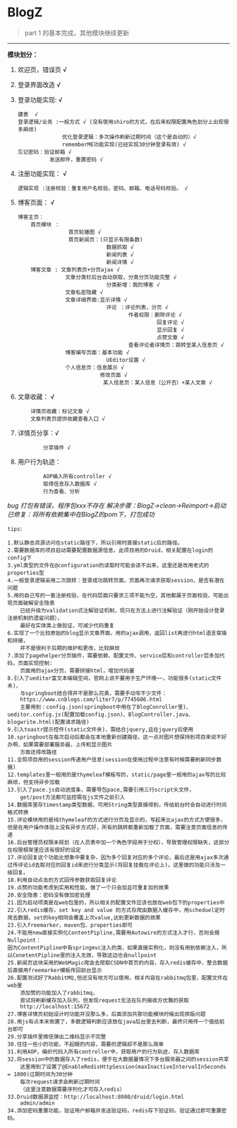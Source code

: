 # BlogZ

> part 1 的基本完成，其他模块继续更新

----------
**模块划分：**

 1. 欢迎页，错误页 √
 
 2. 登录界面改造 √
 
 3. 登录功能实现: √
 
        建表  √
        登录逻辑/业务 :一般方式 √ (没有使用shiro的方式，在后来权限配置角色划分上出现很多麻烦)
                      优化登录逻辑：多次操作刷新过期时间（这个是自动的）√
                      rememberME功能实现(已经实现30分钟登录有效) √
        忘记密码：验证邮箱 √
                  发送邮件，重置密码 √
    
 4. 注册功能实现： √

        逻辑实现 :注册校验：重复用户名校验，密码、邮箱、电话号码校验。 √
    
 5. 博客页面： √

        博客主页：
            首页模块 ：
                        首页轮播图 √
                        首页新闻页：(只显示有限条数)
                                    数据抓取 √
                                    新闻列表 √
                                    新闻详情 √
            博客文章 : 文章列表页+分页ajax √
                       文章分类栏后台自动获取，分类分页功能完整 √
                                    分类新增：我的博客 √
                       文章私密隐藏 √
                       文章详细界面:显示详情 √
                                    评论 ：评论列表，分页 √
                                           作者权限：删除评论 √
                                                    回复评论 √
                                                    显示回复 √
                                                    点赞文章 √
                                           查看评论者详情页：跳转至某人信息页 √
                       博客编写页面：基本功能 √ 
                                    UEditor设置 √
                       个人信息页：信息展示 √
                                  修改页面 √
                                   某人信息页：某人信息（公开否）+某人文章 √
            
 6. 文章收藏： √
 
            详情页收藏：标记文章 √
            文章列表页提供收藏查看入口 √
                      
 7. 详情页分享：√
 
                分享插件 √
            
 8. 用户行为轨迹：  
 
                AOP编入所有controller √
                取得信息存入数据库 √
                行为查看、分析
                       
    
           
*bug
打包有错误，程序包xxx不存在
    解决步骤：BlogZ->clean->Reimport->启动
    已修复：将所有依赖集中在BlogZ的pom下，打包成功*


`tips`:

    1.默认静态资源访问在static路径下，所以引用时直接static后的路径。
    2.需要数据库的项目启动需要配置数据源信息，此项目用的Druid，相关配置在login的config下
    3.yml类型的文件在@configuration的读取时可能会读不出来，这里还是改用老式的properties型
    4.一般登录逻辑采用二次跳转：登录成功跳转页面，页面再次请求获取session，是否有潜在问题
    5.用的自己写的一套注册校验，在代码层面只要求三项不能为空，其他都属于页面校验，可能出现页面破解安全隐患
        已经升级为validation式注解验证机制，现只在方法上进行注解验证（刚开始设计登录注册机制的遗留问题），
        最好在实体类上做验证，可减少代码重复
    6.实现了一个比较原始的blog显示文章界面，用的ajax调用，返回list再进行html语言穿插和拼接，
        并不是很利于后期的维护和更改，比较麻烦
    7.添加了pagehelper分页插件，需要依赖、配置文件、service层和controller层多加代码，页面实现控制:
        页面用的ajax分页，需要拼接html，增加代码量
    8.引入了ueditor富文本编辑空间，官网上说不要用于生产环境~~，功能很多(static文件夹)，
        与springboot结合得并不是那么完美，需要手动写不少文件：
        https://www.cnblogs.com/liter7/p/7745606.html
        主要用到：config.json(springboot中用在了BlogConroller里)、ueditor.config.js(配置加载config.json)、BlogController.java、blogwrite.html(配置请求路径)
    9.引入toastr提示控件(static文件夹)，需结合jquery,且在jquery后使用
    10.springboot在每次启动后都会在本地重新创建路径，这一点对图片想保持到项目来说不好办啊，如果需要部署服务器，上传和显示图片
        方面还得改路径
    11.全局项目用的session传递用户信息(session在使用过程中注意有时候需要刷新同步数据)
    12.templates里一般用的是thymeleaf模板写的，static/page里一般用的ajax写的比较麻烦，但支持异步加载
    13.引入了pace.js自动进度条，需要导包pace,需要引用三行script头文件，
        get/post方法都可监控需在js文件之前引入
    14.数据库里存timestamp类型数据，可用String类型直接得到，传给前台时会自动进行时间格式转换
    15.评论模块用的是纯thymeleaf的方式进行分页及显示的，写起来比ajax的方式方便很多，但是在用户操作体验上没有异步方式好，所有的跳转都重新加载了页面，需要注意页面信息的传递
    16.后台管理员权限未规划（在人员表中加一个角色字段用于分权），导致管理权限缺失，这部分在权限框架里应该有很好的设定
    17.评论回复这个功能比想象中要复杂，因为多个回复对应的多个评论，最后还是用ajax多次通过传评论id去取对应的回复id来进行分类显示(将回复挂载在评论上)。这里做的功能只涉及一级回复。
    18.利用自动点击的方式回传参数获取回复评论
    19.点赞的功能考虑到实用和性能，做了一个只会加且可重复加的效果
    20.安全隐患：密码没有做加密处理
    21.因为启动项类是在web包里的，所以相关的配置文件应该也放在web包下的properties中
    22.引入redis缓存，set key and value 的方式存爬虫数据入缓存中，用scheduel定时爬去数据，set的key相同会覆盖上次value,达到更新数据的效果
    23.引入freemarker，maven包、properties即可
    24.不能用new直接实例化ContentPipline,需要用Autowire的方式注入才行，否则会报Nullpoint：
    因为ContentPipline中有springmvc注入的类，如果直接实例化，则没有用到依赖注入，所以ConetentPipline里的注入无效，导致这边也会nullpoint
    25.新闻页这块采用的WebMagic爬虫去爬取CSDN中首页的内容，存入redis缓存中，整合数据后直接用freemarker模板传回前台显示
    26.配置测试好了RabbitMQ,但还没有地方可以使用，相关内容在rabbitmq包里，配置文件在web里
        添加赞的功能加入了rabbitmq，
        尝试将刷新缓存加入队列，但发现request无法在队列接收方优雅的获取
        http://localhost:15672
    27.博客详情页初始设计时功能并没那么多，后面添加共那功能模块时候出现排版问题
    28.用js有点本末倒置了，多数逻辑判断应该放在java后台里去判断，最终只用传一个值给前台即可
    29.分享插件里微信弹出二维码显示不完整
    30.往往一些小的功能，不起眼的内容，需要的逻辑却不是那么简单
    31.利用AOP，编织代码入所有controller中，获取用户的行为轨迹，存入数据库
    32.将session中的数据存入了redis，便于在大数据量情况下多台服务器之间的session共享
        这里用到了设置了@EnableRedisHttpSession(maxInactiveIntervalInSeconds = 1800)过期时间为30分钟
        每次request请求会刷新过期时间
        （这里注意数据需要序列化才可存入redis）
    33.Druid数据源监控：http://localhost:8080/druid/login.html
        admin/admin
    34.添加密码重置功能，验证用户邮箱并发送验证码，redis存下验证码，验证通过即可重置密码。
        

